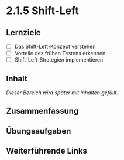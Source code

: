 # 2.1.5 Shift-Left

## Lernziele

- [ ] Das Shift-Left-Konzept verstehen
- [ ] Vorteile des frühen Testens erkennen
- [ ] Shift-Left-Strategien implementieren

## Inhalt

_Dieser Bereich wird später mit Inhalten gefüllt._

## Zusammenfassung

## Übungsaufgaben

## Weiterführende Links

